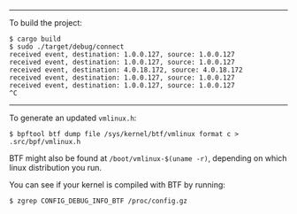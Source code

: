 
---

To build the project:
```shell
$ cargo build
$ sudo ./target/debug/connect
received event, destination: 1.0.0.127, source: 1.0.0.127
received event, destination: 1.0.0.127, source: 1.0.0.127
received event, destination: 4.0.18.172, source: 4.0.18.172
received event, destination: 1.0.0.127, source: 1.0.0.127
received event, destination: 1.0.0.127, source: 1.0.0.127
^C
```

---

To generate an updated `vmlinux.h`:
```shell
$ bpftool btf dump file /sys/kernel/btf/vmlinux format c > .src/bpf/vmlinux.h
```

BTF might also be found at `/boot/vmlinux-$(uname -r)`, depending on which
linux distribution you run.

You can see if your kernel is compiled with BTF by running:
```shell
$ zgrep CONFIG_DEBUG_INFO_BTF /proc/config.gz
```
